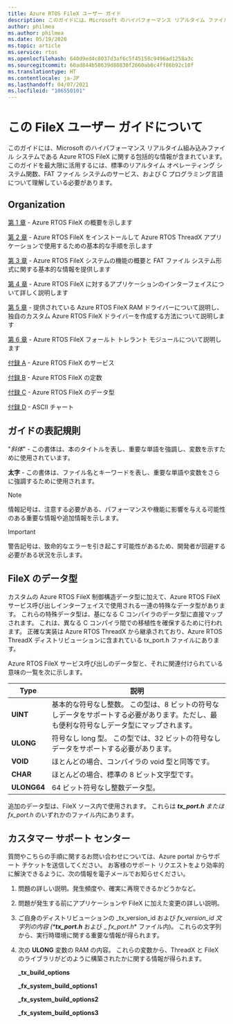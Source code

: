 ```yaml
---
title: Azure RTOS FileX ユーザー ガイド
description: このガイドには、Microsoft のハイパフォーマンス リアルタイム ファイル システムである Azure RTOS FileX に関する包括的な情報が含まれています。
author: philmea
ms.author: philmea
ms.date: 05/19/2020
ms.topic: article
ms.service: rtos
ms.openlocfilehash: 640d9ed4c8037d3af6c5f45158c9496ad1258a3c
ms.sourcegitcommit: 60ad844b58639d88830f2660ab0c4ff86b92c10f
ms.translationtype: HT
ms.contentlocale: ja-JP
ms.lasthandoff: 04/07/2021
ms.locfileid: "106550101"
---
```

# <a name="about-this-filex-user-guide"></a>この FileX ユーザー ガイドについて

このガイドには、Microsoft のハイパフォーマンス リアルタイム組み込みファイル システムである Azure RTOS FileX に関する包括的な情報が含まれています。 このガイドを最大限に活用するには、標準のリアルタイム オペレーティング システム関数、FAT ファイル システムのサービス、および C プログラミング言語について理解している必要があります。

## <a name="organization"></a>Organization

[第 1 章](chapter1.md) - Azure RTOS FileX の概要を示します

[第 2 章](chapter2.md) - Azure RTOS FileX をインストールして Azure RTOS ThreadX アプリケーションで使用するための基本的な手順を示します

[第 3 章](chapter3.md) - Azure RTOS FileX システムの機能の概要と FAT ファイル システム形式に関する基本的な情報を提供します

[第 4 章](chapter4.md) - Azure RTOS FileX に対するアプリケーションのインターフェイスについて詳しく説明します

[第 5 章](chapter5.md) - 提供されている Azure RTOS FileX RAM ドライバーについて説明し、独自のカスタム Azure RTOS FileX ドライバーを作成する方法について説明します

[第 6 章](chapter6.md) - Azure RTOS FileX フォールト トレラント モジュールについて説明します

[付録 A](appendix-a.md) - Azure RTOS FileX のサービス

[付録 B](appendix-b.md) - Azure RTOS FileX の定数

[付録 C](appendix-c.md) - Azure RTOS FileX のデータ型

[付録 D](appendix-d.md) - ASCII チャート

## <a name="guide-conventions"></a>ガイドの表記規則

"*斜体*" - この書体は、本のタイトルを表し、重要な単語を強調し、変数を示すために使用されています。

**太字** - この書体は、ファイル名とキーワードを表し、重要な単語や変数をさらに強調するために使用されます。

> [!NOTE]
> 情報記号は、注意する必要がある、パフォーマンスや機能に影響を与える可能性のある重要な情報や追加情報を示します。

> [!IMPORTANT]
> 警告記号は、致命的なエラーを引き起こす可能性があるため、開発者が回避する必要がある状況を示します。

## <a name="filex-data-types"></a>FileX のデータ型

カスタムの Azure RTOS FileX 制御構造データ型に加えて、Azure RTOS FileX サービス呼び出しインターフェイスで使用される一連の特殊なデータ型があります。 これらの特殊データ型は、基になる C コンパイラのデータ型に直接マップされます。 これは、異なる C コンパイラ間での移植性を確保するために行われます。 正確な実装は Azure RTOS ThreadX から継承されており、Azure RTOS ThreadX ディストリビューションに含まれている tx_port.h ファイルにあります。

Azure RTOS FileX サービス呼び出しのデータ型と、それに関連付けられている意味の一覧を次に示します。

| Type  | 説明  |
|---|---|
| **UINT** | 基本的な符号なし整数。 この型は、8 ビットの符号なしデータをサポートする必要があります。ただし、最も便利な符号なしデータ型にマップされます。 |
| **ULONG** | 符号なし long 型。 この型では、32 ビットの符号なしデータをサポートする必要があります。 |
| **VOID** | ほとんどの場合、コンパイラの void 型と同等です。 |
| **CHAR** | ほとんどの場合、標準の 8 ビット文字型です。 |
| **ULONG64** | 64 ビット符号なし整数データ型。 |

追加のデータ型は、FileX ソース内で使用されます。 これらは ***tx_port.h** または *_fx_port.h_** のいずれかのファイル内にあります。

## <a name="customer-support-center"></a>カスタマー サポート センター

質問やこちらの手順に関するお問い合わせについては、Azure portal からサポート チケットを送信してください。 お客様のサポート リクエストをより効率的に解決できるように、次の情報を電子メールでお知らせください。

1. 問題の詳しい説明。発生頻度や、確実に再現できるかどうかなど。
2. 問題が発生する前にアプリケーションや FileX に加えた変更の詳しい説明。
3. ご自身のディストリビューションの _tx_version_id および _fx_version_id 文字列の内容 (***tx_port.h**_ および _ *_fx_port.h_** ファイル内)。 これらの文字列から、実行時環境に関する重要な情報が得られます。
4. 次の **ULONG** 変数の RAM の内容。 これらの変数から、ThreadX と FileX のライブラリがどのように構築されたかに関する情報が得られます。

    **_tx_build_options**

    **_fx_system_build_options1**

    **_fx_system_build_options2**

    **_fx_system_build_options3**
